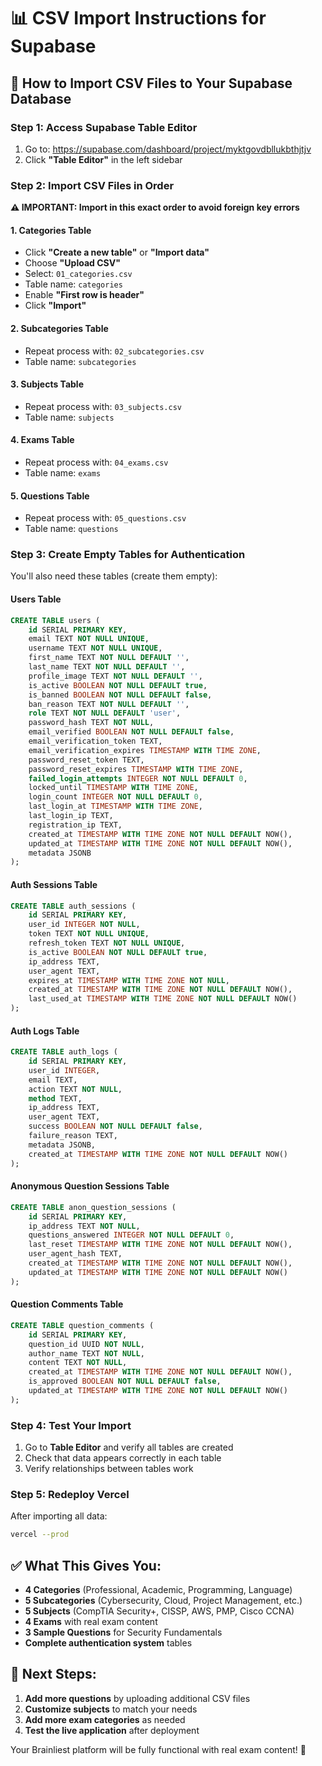 # 📊 CSV Import Instructions for Supabase

## 🚀 How to Import CSV Files to Your Supabase Database

### Step 1: Access Supabase Table Editor
1. Go to: https://supabase.com/dashboard/project/myktgovdbllukbthjtjv
2. Click **"Table Editor"** in the left sidebar

### Step 2: Import CSV Files in Order
**⚠️ IMPORTANT: Import in this exact order to avoid foreign key errors**

#### 1. **Categories Table**
- Click **"Create a new table"** or **"Import data"**
- Choose **"Upload CSV"**
- Select: `01_categories.csv`
- Table name: `categories`
- Enable **"First row is header"**
- Click **"Import"**

#### 2. **Subcategories Table**
- Repeat process with: `02_subcategories.csv`
- Table name: `subcategories`

#### 3. **Subjects Table**
- Repeat process with: `03_subjects.csv`
- Table name: `subjects`

#### 4. **Exams Table**
- Repeat process with: `04_exams.csv`
- Table name: `exams`

#### 5. **Questions Table**
- Repeat process with: `05_questions.csv`
- Table name: `questions`

### Step 3: Create Empty Tables for Authentication
You'll also need these tables (create them empty):

#### **Users Table**
```sql
CREATE TABLE users (
    id SERIAL PRIMARY KEY,
    email TEXT NOT NULL UNIQUE,
    username TEXT NOT NULL UNIQUE,
    first_name TEXT NOT NULL DEFAULT '',
    last_name TEXT NOT NULL DEFAULT '',
    profile_image TEXT NOT NULL DEFAULT '',
    is_active BOOLEAN NOT NULL DEFAULT true,
    is_banned BOOLEAN NOT NULL DEFAULT false,
    ban_reason TEXT NOT NULL DEFAULT '',
    role TEXT NOT NULL DEFAULT 'user',
    password_hash TEXT NOT NULL,
    email_verified BOOLEAN NOT NULL DEFAULT false,
    email_verification_token TEXT,
    email_verification_expires TIMESTAMP WITH TIME ZONE,
    password_reset_token TEXT,
    password_reset_expires TIMESTAMP WITH TIME ZONE,
    failed_login_attempts INTEGER NOT NULL DEFAULT 0,
    locked_until TIMESTAMP WITH TIME ZONE,
    login_count INTEGER NOT NULL DEFAULT 0,
    last_login_at TIMESTAMP WITH TIME ZONE,
    last_login_ip TEXT,
    registration_ip TEXT,
    created_at TIMESTAMP WITH TIME ZONE NOT NULL DEFAULT NOW(),
    updated_at TIMESTAMP WITH TIME ZONE NOT NULL DEFAULT NOW(),
    metadata JSONB
);
```

#### **Auth Sessions Table**
```sql
CREATE TABLE auth_sessions (
    id SERIAL PRIMARY KEY,
    user_id INTEGER NOT NULL,
    token TEXT NOT NULL UNIQUE,
    refresh_token TEXT NOT NULL UNIQUE,
    is_active BOOLEAN NOT NULL DEFAULT true,
    ip_address TEXT,
    user_agent TEXT,
    expires_at TIMESTAMP WITH TIME ZONE NOT NULL,
    created_at TIMESTAMP WITH TIME ZONE NOT NULL DEFAULT NOW(),
    last_used_at TIMESTAMP WITH TIME ZONE NOT NULL DEFAULT NOW()
);
```

#### **Auth Logs Table**
```sql
CREATE TABLE auth_logs (
    id SERIAL PRIMARY KEY,
    user_id INTEGER,
    email TEXT,
    action TEXT NOT NULL,
    method TEXT,
    ip_address TEXT,
    user_agent TEXT,
    success BOOLEAN NOT NULL DEFAULT false,
    failure_reason TEXT,
    metadata JSONB,
    created_at TIMESTAMP WITH TIME ZONE NOT NULL DEFAULT NOW()
);
```

#### **Anonymous Question Sessions Table**
```sql
CREATE TABLE anon_question_sessions (
    id SERIAL PRIMARY KEY,
    ip_address TEXT NOT NULL,
    questions_answered INTEGER NOT NULL DEFAULT 0,
    last_reset TIMESTAMP WITH TIME ZONE NOT NULL DEFAULT NOW(),
    user_agent_hash TEXT,
    created_at TIMESTAMP WITH TIME ZONE NOT NULL DEFAULT NOW(),
    updated_at TIMESTAMP WITH TIME ZONE NOT NULL DEFAULT NOW()
);
```

#### **Question Comments Table**
```sql
CREATE TABLE question_comments (
    id SERIAL PRIMARY KEY,
    question_id UUID NOT NULL,
    author_name TEXT NOT NULL,
    content TEXT NOT NULL,
    created_at TIMESTAMP WITH TIME ZONE NOT NULL DEFAULT NOW(),
    is_approved BOOLEAN NOT NULL DEFAULT false,
    updated_at TIMESTAMP WITH TIME ZONE NOT NULL DEFAULT NOW()
);
```

### Step 4: Test Your Import
1. Go to **Table Editor** and verify all tables are created
2. Check that data appears correctly in each table
3. Verify relationships between tables work

### Step 5: Redeploy Vercel
After importing all data:
```bash
vercel --prod
```

## ✅ What This Gives You:
- **4 Categories** (Professional, Academic, Programming, Language)
- **5 Subcategories** (Cybersecurity, Cloud, Project Management, etc.)
- **5 Subjects** (CompTIA Security+, CISSP, AWS, PMP, Cisco CCNA)
- **4 Exams** with real exam content
- **3 Sample Questions** for Security Fundamentals
- **Complete authentication system** tables

## 🎯 Next Steps:
1. **Add more questions** by uploading additional CSV files
2. **Customize subjects** to match your needs
3. **Add more exam categories** as needed
4. **Test the live application** after deployment

Your Brainliest platform will be fully functional with real exam content! 🚀 